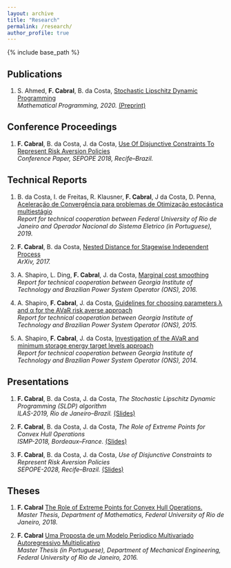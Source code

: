 ```yaml
---
layout: archive
title: "Research"
permalink: /research/
author_profile: true
---
```


{% include base_path %}

## Publications

1. S. Ahmed, **F. Cabral**, B. da Costa,
[Stochastic Lipschitz Dynamic Programming](https://link.springer.com/article/10.1007/s10107-020-01569-z) \
*Mathematical Programming, 2020.* [(Preprint)](http://www.optimization-online.org/DB_HTML/2019/05/7193.html)

## Conference Proceedings

1. **F. Cabral**, B. da Costa, J. da Costa,
[Use Of Disjunctive Constraints To Represent Risk Aversion Policies](http://fcabral3.github.io/files/Proceedings/XIV-SEPOPE-Paper.pdf) \
*Conference Paper, SEPOPE 2018, Recife–Brazil.*

## Technical Reports

1. B. da Costa, I. de Freitas, R. Klausner, **F. Cabral**, J da Costa, D. Penna,
[Aceleração de Convergência para problemas de Otimização estocástica multiestágio](http://fcabral3.github.io/files/Technical_Reports/ONS-2019.pdf) \
*Report for technical cooperation between Federal University of Rio de Janeiro and Operador Nacional do Sistema Eletrico (in Portuguese), 2019.*

2. **F. Cabral**, B. da Costa,
[Nested Distance for Stagewise Independent Process](https://arxiv.org/abs/1711.10633) \
*ArXiv, 2017.*

3. A. Shapiro, L. Ding, **F. Cabral**, J. da Costa,
[Marginal cost smoothing](http://fcabral3.github.io/files/Technical_Reports/ONS-2016.pdf) \
*Report for technical cooperation between Georgia Institute of Technology and Brazilian Power System Operator (ONS), 2016.*

4. A. Shapiro, **F. Cabral**, J. da Costa,
[Guidelines for choosing parameters λ and α for the AVaR risk averse approach](http://fcabral3.github.io/files/Technical_Reports/ONS-2015.pdf) \
*Report for technical cooperation between Georgia Institute of Technology and Brazilian Power System Operator (ONS), 2015.*

5. A. Shapiro, **F. Cabral**, J. da Costa,
[Investigation of the AVaR and minimum storage energy target levels approach](http://fcabral3.github.io/files/Technical_Reports/ONS-2014.pdf) \
*Report for technical cooperation between Georgia Institute of Technology and Brazilian Power System Operator (ONS), 2014.*

## Presentations
1. **F. Cabral**, B. da Costa, J. da Costa,
*The Stochastic Lipschitz Dynamic Programming (SLDP) algorithm* \
*ILAS-2019, Rio de Janeiro–Brazil.* [(Slides)](http://fcabral3.github.io/files/Presentations/2019_ilas.pdf)

2. **F. Cabral**, B. da Costa, J. da Costa,
*The Role of Extreme Points for Convex Hull Operations* \
*ISMP-2018, Bordeaux–France.* [(Slides)](http://fcabral3.github.io/files/Presentations/2018_ismp.pdf)

3. **F. Cabral**, B. da Costa, J. da Costa,
*Use of Disjunctive Constraints to Represent Risk Aversion Policies* \
*SEPOPE-2028, Recife–Brazil.* [(Slides)](http://fcabral3.github.io/files/Presentations/2018_sepope.pdf)

## Theses

1. **F. Cabral**
[The Role of Extreme Points for Convex Hull Operations.](http://fcabral3.github.io/files/Theses/fcabral_master_math.pdf) \
*Master Thesis, Department of Mathematics, Federal University of Rio de Janeiro, 2018.*

2. **F. Cabral**
[Uma Proposta de um Modelo Periodico Multivariado Autoregressivo Multiplicativo](http://fcabral3.github.io/files/Theses/fcabral_master_mechanical_eng.pdf) \
*Master Thesis (in Portuguese), Department of Mechanical Engineering, Federal University of Rio de Janeiro, 2016.*
